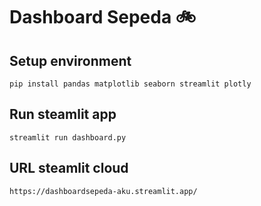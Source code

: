 # Dashboard Sepeda 🚲

## Setup environment
```
pip install pandas matplotlib seaborn streamlit plotly
```
## Run steamlit app
```
streamlit run dashboard.py
```
## URL steamlit cloud
```
https://dashboardsepeda-aku.streamlit.app/
```
